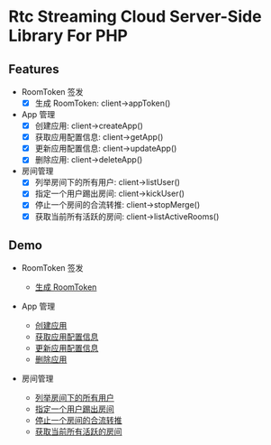 # Rtc Streaming Cloud Server-Side Library For PHP

## Features

- RoomToken 签发
    - [x] 生成 RoomToken: client->appToken() 

- App 管理
    - [x] 创建应用: client->createApp()
    - [x] 获取应用配置信息: client->getApp()
    - [x] 更新应用配置信息: client->updateApp()
    - [x] 删除应用: client->deleteApp()

- 房间管理
    - [x] 列举房间下的所有用户: client->listUser()
    - [x] 指定一个用户踢出房间: client->kickUser()
    - [x] 停止一个房间的合流转推: client->stopMerge()
    - [x] 获取当前所有活跃的房间: client->listActiveRooms()

## Demo
- RoomToken 签发
    - [生成 RoomToken](https://github.com/qiniu/php-sdk/tree/master/examples/rtc/rtc_create_roomToken.php)

- App 管理
    - [创建应用](https://github.com/qiniu/php-sdk/tree/master/examples/rtc/rtc_createApp.php)
    - [获取应用配置信息](https://github.com/qiniu/php-sdk/tree/master/examples/rtc/rtc_getApp.php)
    - [更新应用配置信息](https://github.com/qiniu/php-sdk/tree/master/examples/rtc/rtc_updateApp.php)
    - [删除应用](https://github.com/qiniu/php-sdk/tree/master/examples/rtc/rtc_deleteApp.php)

- 房间管理
    - [列举房间下的所有用户](https://github.com/qiniu/php-sdk/tree/master/examples/rtc/rtc_rooms_listUser.php)
    - [指定一个用户踢出房间](https://github.com/qiniu/php-sdk/tree/master/examples/rtc/rtc_rooms_kickUser.php)
    - [停止一个房间的合流转推](https://github.com/qiniu/php-sdk/tree/master/examples/rtc/rtc_rooms_stopMerge.php)
    - [获取当前所有活跃的房间](https://github.com/qiniu/php-sdk/tree/master/examples/rtc/rtc_rooms_listActiveRooms.php)   